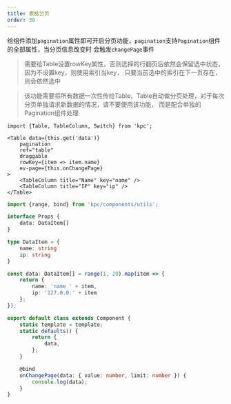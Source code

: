 ```yaml
---
title: 表格分页
order: 30
---
```


给组件添加`pagination`属性即可开启分页功能，`pagination`支持`Pagination`组件的全部属性，当分页信息改变时
会触发`changePage`事件

> 需要给Table设置rowKey属性，否则选择的行翻页后依然会保留选中状态，因为不设置key，则使用索引当key，
> 只要当前选中的索引在下一页存在，则会依然选中

> 该功能需要将所有数据一次性传给Table，Table自动做分页处理，对于每次分页单独请求新数据的情况，请不要使用该功能，
> 而是配合单独的Pagination组件处理

```vdt
import {Table, TableColumn, Switch} from 'kpc';

<Table data={this.get('data')}
    pagination
    ref="table"
    draggable
    rowKey={item => item.name}
    ev-page={this.onChangePage}
>
    <TableColumn title="Name" key="name" />
    <TableColumn title="IP" key="ip" />
</Table>
```

```ts
import {range, bind} from 'kpc/components/utils';

interface Props {
    data: DataItem[]
}

type DataItem = {
    name: string
    ip: string
}

const data: DataItem[] = range(1, 20).map(item => {
    return {
        name: 'name ' + item,
        ip: '127.0.0.' + item
    };
});

export default class extends Component {
    static template = template;
    static defaults() {
        return {
            data, 
        };
    }

    @bind
    onChangePage(data: { value: number, limit: number }) {
        console.log(data);
    }
}
```
